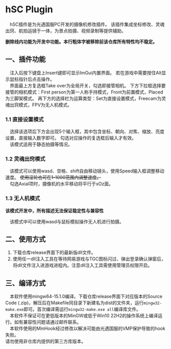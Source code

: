 # hSC Plugin
&emsp;hSC插件是为光遇国服PC开发的摄像机修改插件。
该插件集成坐标修改、灵魂出窍、航拍运镜于一体，为景点拍摄、视频录制等提供辅助。

**删除线内功能为开发中功能。本行粗体字被移除前该仓库所有特性均不稳定。**

## 一、插件功能
&emsp;注入后按下键盘上Insert键即可显示ImGui内置界面。
若在游戏中需要按住Alt显示鼠标指针后点击操作。<br>
&emsp;界面最上方复选框Take over为全局开关，勾选即接管相机。
下方下拉框选择要接管的相机模式：First person为第一人称手持模式，Front为前置模式，Placed为三脚架模式。
再下方的选择栏为运算类型：Set为直接设置模式，Freecam为灵魂出窍模式，FPV为无人机模式。

### 1.1 直接设置模式
&emsp;选择该选项后下方会出现5个输入框，其中包含坐标、朝向、对焦、缩放、亮度设置，直接输入数字即可。
勾选对应操作的复选框后输入才有效。<br>
&emsp;该模式适用于静态拍摄等情况。

### 1.2 灵魂出窍模式
&emsp;该模式可以使用wasd、空格、shift自由移动镜头，使用Speed输入框调整移动速度。
~~使用滚轮也可在1-1000范围内调整速度。~~<br>
&emsp;勾选Axial项时，摄像机的水平移动将平行于xOz面。

### 1.3 无人机模式
**该模式开发中，所有描述无法保证稳定性与兼容性**

&emsp;该模式中可以使用wasd与鼠标模拟操作无人机进行拍摄。

## 二、使用方式
1. 下载仓库release界面下的最新版dll文件。
2. 使用任一dll注入工具在等待网易游戏与TGC图标闪过、弹出登录确认弹窗后，将dll文件注入进游戏进程内。注意dll注入工具需使用管理员权限开启。

## 三、编译方式
&emsp;本软件使用mingw64-15.1.0编译。下载仓库release界面下对应版本的Source Code (.zip)，解压后在Makefile同目录下新建名为dist的文件夹，运行`mingw32-make.exe`即可。首次编译需运行`mingw32-make.exe all`编译库文件。<br>
&emsp;本软件不保证可在更低版本的MinGW或低于Win10 22H2的操作系统上编译运行。如有兼容性问题请通过邮件联系。<br>
&emsp;本软件使用的MinHook经过修改以解决可能由光遇国服的VMP保护导致的hook失败。<br>
请勿使用非仓库内提供的第三方库版本。
